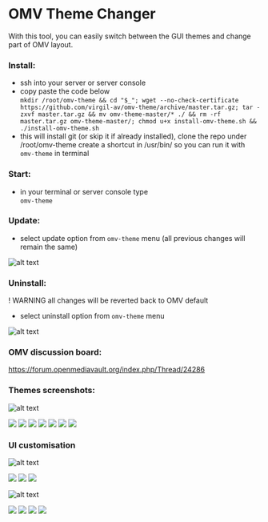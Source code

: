 # OMV Theme Changer

With this tool, you can easily switch between the GUI themes and change part of OMV layout. 

### Install:
- ssh into your server or server console
- copy paste the code below  
`mkdir /root/omv-theme && cd "$_"; wget --no-check-certificate https://github.com/virgil-av/omv-theme/archive/master.tar.gz; tar -zxvf master.tar.gz && mv omv-theme-master/* ./ && rm -rf master.tar.gz omv-theme-master/; chmod u+x install-omv-theme.sh && ./install-omv-theme.sh`
- this will install git (or skip it if already installed), clone the repo under /root/omv-theme create a shortcut in /usr/bin/ so you can run it with `omv-theme` in terminal

### Start:
- in your terminal or server console type                                       
`omv-theme`

### Update:                                       
- select update option from `omv-theme` menu (all previous changes will remain the same)

![alt text](https://i.ibb.co/GT8dJpk/Selection-048.png "Update screen")

### Uninstall:       
! WARNING all changes will be reverted back to OMV default
- select uninstall option from `omv-theme` menu

![alt text](https://i.ibb.co/7tDgHkx/Selection-049.png "Uninstall screen")

### OMV discussion board: 

https://forum.openmediavault.org/index.php/Thread/24286

### Themes screenshots: 

![alt text](https://i.ibb.co/ZBbNTNc/Selection-059.png "Themes list screen")

[<img src="https://i.ibb.co/GJDdZ6Y/Selection-050.png">](https://ibb.co/GJDdZ6Y)
[<img src="https://i.ibb.co/RSDWvyp/Selection-051.png">](https://ibb.co/RSDWvyp)
[<img src="https://i.ibb.co/THMG8Wm/Selection-052.png">](https://ibb.co/THMG8Wm)
[<img src="https://i.ibb.co/0qRmQZj/Selection-053.png">](https://ibb.co/0qRmQZj)
[<img src="https://i.ibb.co/PrPN8qd/Selection-054.png">](https://ibb.co/PrPN8qd])
[<img src="https://i.ibb.co/98Tym9P/Selection-055.png">](https://ibb.co/98Tym9P)
[<img src="https://i.ibb.co/7gq4112/Selection-056.png">](https://ibb.co/7gq4112)


### UI customisation 

![alt text](https://i.ibb.co/FmcF5F0/Selection-061.png "JS Plugins screen")

[<img src="https://i.ibb.co/jJXg0DY/Selection-057.png">](https://ibb.co/jJXg0DY)
[<img src="https://i.ibb.co/2KVcN9Y/Selection-060.png">](https://ibb.co/2KVcN9Y)
[<img src="https://i.ibb.co/9yT2fQp/Selection-062.png">](https://ibb.co/9yT2fQp)

![alt text](https://i.ibb.co/7gdsWrj/Selection-067.png "CSS Plugins screen")

[<img src="https://i.ibb.co/Y8mStkp/Selection-064.png">](https://ibb.co/Y8mStkp)
[<img src="https://i.ibb.co/DCQhdzw/Selection-065.png">](https://ibb.co/DCQhdzw)
[<img src="https://i.ibb.co/QM2SbQz/Selection-066.png">](https://ibb.co/QM2SbQz)
[<img src="https://i.ibb.co/DDKCrhz/Selection-068.png">](https://ibb.co/DDKCrhz)
